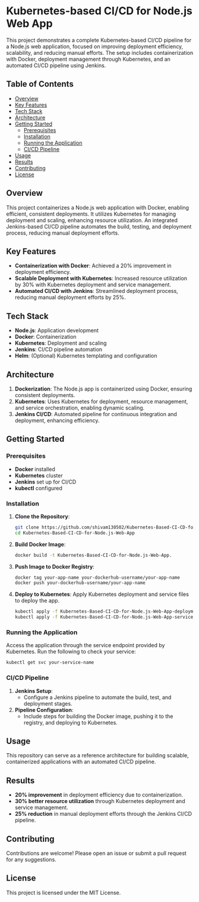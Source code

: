 # Kubernetes-based CI/CD for Node.js Web App

This project demonstrates a complete Kubernetes-based CI/CD pipeline for a Node.js web application, focused on improving deployment efficiency, scalability, and reducing manual efforts. The setup includes containerization with Docker, deployment management through Kubernetes, and an automated CI/CD pipeline using Jenkins.

## Table of Contents
- [Overview](#overview)
- [Key Features](#key-features)
- [Tech Stack](#tech-stack)
- [Architecture](#architecture)
- [Getting Started](#getting-started)
  - [Prerequisites](#prerequisites)
  - [Installation](#installation)
  - [Running the Application](#running-the-application)
  - [CI/CD Pipeline](#cicd-pipeline)
- [Usage](#usage)
- [Results](#results)
- [Contributing](#contributing)
- [License](#license)

## Overview
This project containerizes a Node.js web application with Docker, enabling efficient, consistent deployments. It utilizes Kubernetes for managing deployment and scaling, enhancing resource utilization. An integrated Jenkins-based CI/CD pipeline automates the build, testing, and deployment process, reducing manual deployment efforts.

## Key Features
- **Containerization with Docker**: Achieved a 20% improvement in deployment efficiency.
- **Scalable Deployment with Kubernetes**: Increased resource utilization by 30% with Kubernetes deployment and service management.
- **Automated CI/CD with Jenkins**: Streamlined deployment process, reducing manual deployment efforts by 25%.

## Tech Stack
- **Node.js**: Application development
- **Docker**: Containerization
- **Kubernetes**: Deployment and scaling
- **Jenkins**: CI/CD pipeline automation
- **Helm**: (Optional) Kubernetes templating and configuration

## Architecture
1. **Dockerization**: The Node.js app is containerized using Docker, ensuring consistent deployments.
2. **Kubernetes**: Uses Kubernetes for deployment, resource management, and service orchestration, enabling dynamic scaling.
3. **Jenkins CI/CD**: Automated pipeline for continuous integration and deployment, enhancing efficiency.

## Getting Started

### Prerequisites
- **Docker** installed
- **Kubernetes** cluster
- **Jenkins** set up for CI/CD
- **kubectl** configured

### Installation

1. **Clone the Repository**:
    ```bash
    git clone https://github.com/shivam130502/Kubernetes-Based-CI-CD-for-Node.js-Web-App.git
    cd Kubernetes-Based-CI-CD-for-Node.js-Web-App
    ```

2. **Build Docker Image**:
    ```bash
    docker build -t Kubernetes-Based-CI-CD-for-Node.js-Web-App.
    ```

3. **Push Image to Docker Registry**:
    ```bash
    docker tag your-app-name your-dockerhub-username/your-app-name
    docker push your-dockerhub-username/your-app-name
    ```

4. **Deploy to Kubernetes**:
    Apply Kubernetes deployment and service files to deploy the app.
    ```bash
    kubectl apply -f Kubernetes-Based-CI-CD-for-Node.js-Web-App-deployment.yml
    kubectl apply -f Kubernetes-Based-CI-CD-for-Node.js-Web-App-service.yml
    ```

### Running the Application
Access the application through the service endpoint provided by Kubernetes. Run the following to check your service:
```bash
kubectl get svc your-service-name
```

### CI/CD Pipeline
1. **Jenkins Setup**:
   - Configure a Jenkins pipeline to automate the build, test, and deployment stages.
2. **Pipeline Configuration**:
   - Include steps for building the Docker image, pushing it to the registry, and deploying to Kubernetes.

## Usage
This repository can serve as a reference architecture for building scalable, containerized applications with an automated CI/CD pipeline.

## Results
- **20% improvement** in deployment efficiency due to containerization.
- **30% better resource utilization** through Kubernetes deployment and service management.
- **25% reduction** in manual deployment efforts through the Jenkins CI/CD pipeline.

## Contributing
Contributions are welcome! Please open an issue or submit a pull request for any suggestions.

## License
This project is licensed under the MIT License.
